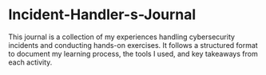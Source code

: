 # Incident-Handler-s-Journal
This journal is a collection of my experiences handling cybersecurity incidents and conducting hands-on exercises. It follows a structured format to document my learning process, the tools I used, and key takeaways from each activity.

